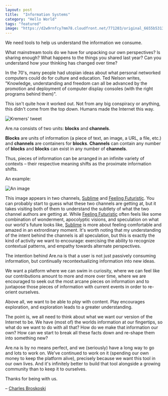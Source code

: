 ```yaml
---
layout: post
title:  "Information Systems"
category: "Hello World"
tags: "featured"
image: "https://d2w9rnfcy7mm78.cloudfront.net/771203/original_6655b53130c865c4fa7a9120bc4b5e92.jpg"
---
```


We need tools to help us understand the information we consume. 

What mainstream tools do we have for unpacking our own perspectives? Is sharing enough? What happens to the things you shared last year? Can you understand how your thinking has changed over time?

In the 70's, many people had utopian ideas about what personal networked computers could do for culture and education. Ted Nelson writes, "Knowledge, understanding and freedom can all be advanced by the promotion and deployment of computer display consoles (with the right programs behind them)". 

This isn't quite how it worked out. Not from any big conspiracy or anything, this didn't come from the top down. Humans made the Internet this way. 

![Kremers' tweet](https://d2w9rnfcy7mm78.cloudfront.net/772086/original_1a5e4cd4ab968289fc3654b4389c944b.png)

Are.na consists of two units: **blocks** and **channels**. 

**Blocks** are units of information (a piece of text, an image, a URL, a file, etc.) and **channels** are containers for **blocks**. **Channels** can contain any number of **blocks** and **blocks** can exist in any number of **channels**. 

Thus, pieces of information can be arranged in an infinite variety of contexts – their respective meaning shifts as the proximate information shifts. 

An example:

![An image](https://d2w9rnfcy7mm78.cloudfront.net/690775/large_8774c584416c3abb8e411acb2fae7238.jpg)

This image appears in two channels, [Sublime][Sublime] and [Feeling Futuristic][Feeling Futuristic]. You can probably start to guess what these two channels are getting at, but it takes visiting both of them to understand the subtlety of what the two channel authors are getting at. While [Feeling Futuristic][Feeling Futuristic] often feels like some combination of wonderment, apocolyptic visions, and speculation on what our world's future looks like, [Sublime][Sublime] is more about feeling comfortable and amazed in an extrordinary moment. It's worth noting that my understanding of the intent behind the channels is all speculation, but this is exactly the kind of activity we want to encourage: exercising the ability to recognize contextual patterns, and empathy towards alternate perspectives.

The intention behind Are.na is that a user is not just passively consuming information, but continually recontextualizing information into new ideas.

We want a platform where we can swim in curiosity, where we can feel like our contributions amount to more and more over time, where we are encouraged to seek out the most arcane pieces on information and to juxtapose those pieces of information with current events in order to re-orient ourselves.

Above all, we want to be able to _play_ with content. Play encourages exploration, and exploration leads to a greater understanding.

The point is, we all need to think about what we want our version of the Internet to be. We have (most of) the worlds information at our fingertips, so what do we want to do with all that? How do we make that information our own? How can we start to break all these facts down and re-shape them into something new?

Are.na is by no means perfect, and we (seriously) have a long way to go and lots to work on. We've continued to work on it (spending our own money to keep the platform alive), precisely because we want this tool in our own lives. And it's infinitely better to build that tool alongside a growing community than to keep it to ourselves. 

Thanks for being with us.

– [Charles Broskoski][Profile]

[Sublime]: https://www.are.na/morgan-sutherland/sublime
[Feeling Futuristic]: https://www.are.na/chris-sherron/feeling-futuristic
[Profile]: https://www.are.na/charles-broskoski